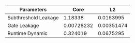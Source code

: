 | Parameters | Core | L2 |
| --- | --- | --- |
| Subthreshold Leakage | 1.18338 | 0.0163995 |
| Gate Leakage | 0.00728232 | 0.00351474 |
| Runtime Dynamic | 0.324019 | 0.0675295 |
